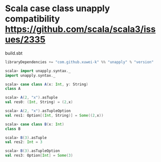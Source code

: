 # Scala case class unapply compatibility https://github.com/scala/scala3/issues/2335

build.sbt

```scala
libraryDependencies += "com.github.xuwei-k" %% "unapply" % "version"
```

```scala
scala> import unapply.syntax._
import unapply.syntax._

scala> case class A(x: Int, y: String)
class A

scala> A(2, "x").asTuple
val res0: (Int, String) = (2,x)

scala> A(2, "x").asTupleOption
val res1: Option[(Int, String)] = Some((2,x))

scala> case class B(x: Int)
class B

scala> B(3).asTuple
val res2: Int = 3

scala> B(3).asTupleOption
val res3: Option[Int] = Some(3)
```
